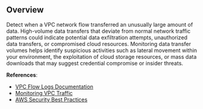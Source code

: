 ## Overview

Detect when a VPC network flow transferred an unusually large amount of data. High-volume data transfers that deviate from normal network traffic patterns could indicate potential data exfiltration attempts, unauthorized data transfers, or compromised cloud resources. Monitoring data transfer volumes helps identify suspicious activities such as lateral movement within your environment, the exploitation of cloud storage resources, or mass data downloads that may suggest credential compromise or insider threats.

**References**:
- [VPC Flow Logs Documentation](https://docs.aws.amazon.com/vpc/latest/userguide/flow-logs.html)
- [Monitoring VPC Traffic](https://docs.aws.amazon.com/vpc/latest/userguide/vpc-network-monitoring.html)
- [AWS Security Best Practices](https://docs.aws.amazon.com/wellarchitected/latest/security-pillar/welcome.html)